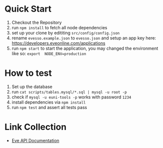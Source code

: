 # Quick Start

1. Checkout the Repository
2. run `npm install` to fetch all node dependencies
3. set up your clone by edititing `src/config/config.json`
4. rename `evesso.example.json` to `evesso.json` and setup an app key here: https://developers.eveonline.com/applications
5. run `npm start` to start the application, you may changed the environment like so: `export 
NODE_ENV=production`

# How to test

1. Set up the database
  1. run `cat scripts/tables.mysql/*.sql | mysql -u root -p`
  2. check if `mysql -u euni-tools -p` works with password `1234`
2. install dependencies via `npm install`
3. run `npm test` and assert all tests pass

# Link Collection

- [Eve API Documentation](http://wiki.eve-id.net/APIv2_Page_Index)